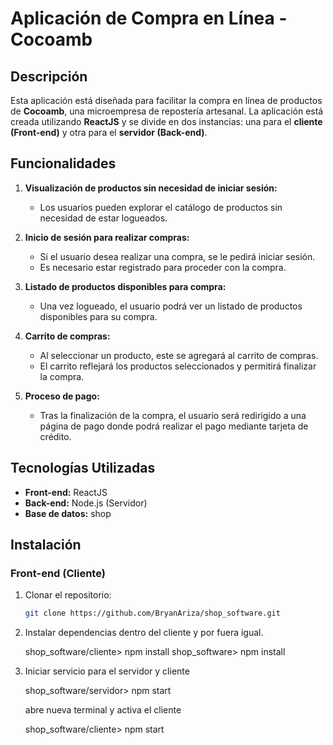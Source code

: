 # Aplicación de Compra en Línea - Cocoamb

## Descripción

Esta aplicación está diseñada para facilitar la compra en línea de productos de **Cocoamb**, una microempresa de repostería artesanal. La aplicación está creada utilizando **ReactJS** y se divide en dos instancias: una para el **cliente (Front-end)** y otra para el **servidor (Back-end)**.

## Funcionalidades

1. **Visualización de productos sin necesidad de iniciar sesión:**
   - Los usuarios pueden explorar el catálogo de productos sin necesidad de estar logueados.

2. **Inicio de sesión para realizar compras:**
   - Si el usuario desea realizar una compra, se le pedirá iniciar sesión.
   - Es necesario estar registrado para proceder con la compra.

3. **Listado de productos disponibles para compra:**
   - Una vez logueado, el usuario podrá ver un listado de productos disponibles para su compra.

4. **Carrito de compras:**
   - Al seleccionar un producto, este se agregará al carrito de compras.
   - El carrito reflejará los productos seleccionados y permitirá finalizar la compra.

5. **Proceso de pago:**
   - Tras la finalización de la compra, el usuario será redirigido a una página de pago donde podrá realizar el pago mediante tarjeta de crédito.

## Tecnologías Utilizadas

- **Front-end:** ReactJS
- **Back-end:** Node.js (Servidor)
- **Base de datos:** shop

## Instalación

### Front-end (Cliente)
1. Clonar el repositorio:
   ```bash
   git clone https://github.com/BryanAriza/shop_software.git

2. Instalar dependencias dentro del cliente y por fuera igual.
    
    shop_software/cliente> npm install
    shop_software> npm install

3. Iniciar servicio para el servidor y cliente

    shop_software/servidor> npm start

    abre nueva terminal y activa el cliente

    shop_software/cliente> npm start
